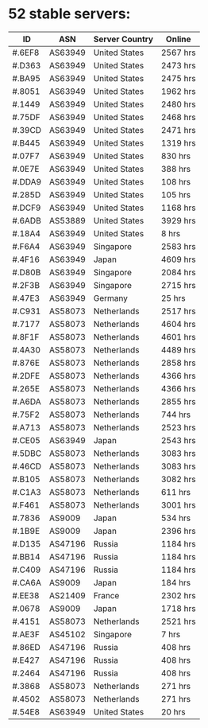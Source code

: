 # 52 stable servers:

| ID | ASN | Server Country | Online |
| ------ | ------ | ------ | ------ |
| #.6EF8 | AS63949 | United States | 2567 hrs |
| #.D363 | AS63949 | United States | 2473 hrs |
| #.BA95 | AS63949 | United States | 2475 hrs |
| #.8051 | AS63949 | United States | 1962 hrs |
| #.1449 | AS63949 | United States | 2480 hrs |
| #.75DF | AS63949 | United States | 2468 hrs |
| #.39CD | AS63949 | United States | 2471 hrs |
| #.B445 | AS63949 | United States | 1319 hrs |
| #.07F7 | AS63949 | United States | 830 hrs |
| #.0E7E | AS63949 | United States | 388 hrs |
| #.DDA9 | AS63949 | United States | 108 hrs |
| #.285D | AS63949 | United States | 105 hrs |
| #.DCF9 | AS63949 | United States | 1168 hrs |
| #.6ADB | AS53889 | United States | 3929 hrs |
| #.18A4 | AS63949 | United States | 8 hrs |
| #.F6A4 | AS63949 | Singapore | 2583 hrs |
| #.4F16 | AS63949 | Japan | 4609 hrs |
| #.D80B | AS63949 | Singapore | 2084 hrs |
| #.2F3B | AS63949 | Singapore | 2715 hrs |
| #.47E3 | AS63949 | Germany | 25 hrs |
| #.C931 | AS58073 | Netherlands | 2517 hrs |
| #.7177 | AS58073 | Netherlands | 4604 hrs |
| #.8F1F | AS58073 | Netherlands | 4601 hrs |
| #.4A30 | AS58073 | Netherlands | 4489 hrs |
| #.876E | AS58073 | Netherlands | 2858 hrs |
| #.2DFE | AS58073 | Netherlands | 4366 hrs |
| #.265E | AS58073 | Netherlands | 4366 hrs |
| #.A6DA | AS58073 | Netherlands | 2855 hrs |
| #.75F2 | AS58073 | Netherlands | 744 hrs |
| #.A713 | AS58073 | Netherlands | 2523 hrs |
| #.CE05 | AS63949 | Japan | 2543 hrs |
| #.5DBC | AS58073 | Netherlands | 3083 hrs |
| #.46CD | AS58073 | Netherlands | 3083 hrs |
| #.B105 | AS58073 | Netherlands | 3082 hrs |
| #.C1A3 | AS58073 | Netherlands | 611 hrs |
| #.F461 | AS58073 | Netherlands | 3001 hrs |
| #.7836 | AS9009 | Japan | 534 hrs |
| #.1B9E | AS9009 | Japan | 2396 hrs |
| #.D135 | AS47196 | Russia | 1184 hrs |
| #.BB14 | AS47196 | Russia | 1184 hrs |
| #.C409 | AS47196 | Russia | 1184 hrs |
| #.CA6A | AS9009 | Japan | 184 hrs |
| #.EE38 | AS21409 | France | 2302 hrs |
| #.0678 | AS9009 | Japan | 1718 hrs |
| #.4151 | AS58073 | Netherlands | 2521 hrs |
| #.AE3F | AS45102 | Singapore | 7 hrs |
| #.86ED | AS47196 | Russia | 408 hrs |
| #.E427 | AS47196 | Russia | 408 hrs |
| #.2464 | AS47196 | Russia | 408 hrs |
| #.3868 | AS58073 | Netherlands | 271 hrs |
| #.4502 | AS58073 | Netherlands | 271 hrs |
| #.54E8 | AS63949 | United States | 20 hrs |

